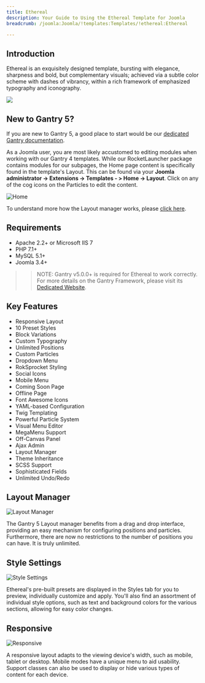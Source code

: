 ```yaml
---
title: Ethereal
description: Your Guide to Using the Ethereal Template for Joomla
breadcrumb: /joomla:Joomla/!templates:Templates/!ethereal:Ethereal

---
```


Introduction
-----

Ethereal is an exquisitely designed template, bursting with elegance, sharpness and bold, but complementary visuals; achieved via a subtle color scheme with dashes of vibrancy, within a rich framework of emphasized typography and iconography.

![](assets/ethereal.jpeg)

New to Gantry 5?
-----
If you are new to Gantry 5, a good place to start would be our [dedicated Gantry documentation](http://docs.gantry.org).

As a Joomla user, you are most likely accustomed to editing modules when working with our Gantry 4 templates. While our RocketLauncher package contains modules for our subpages, the Home page content is specifically found in the template's Layout. This can be found via your **Joomla administrator -> Extensions -> Templates - > Home -> Layout**. Click on any of the cog icons on the Particles to edit the content.

![Home](home.jpg)

To understand more how the Layout manager works, please [click here](http://docs.gantry.org/gantry5/configure/layout-manager).

Requirements
-----
* Apache 2.2+ or Microsoft IIS 7
* PHP 7.1+
* MySQL 5.1+
* Joomla 3.4+

>> NOTE: Gantry v5.0.0+ is required for Ethereal to work correctly. For more details on the Gantry Framework, please visit its [Dedicated Website](http://gantry.org).

Key Features
-----

* Responsive Layout
* 10 Preset Styles
* Block Variations
* Custom Typography
* Unlimited Positions
* Custom Particles
* Dropdown Menu
* RokSprocket Styling
* Social Icons
* Mobile Menu
* Coming Soon Page
* Offline Page
* Font Awesome Icons
* YAML-based Configuration
* Twig Templating
* Powerful Particle System
* Visual Menu Editor
* MegaMenu Support
* Off-Canvas Panel
* Ajax Admin
* Layout Manager
* Theme Inheritance
* SCSS Support
* Sophisticated Fields
* Unlimited Undo/Redo

## Layout Manager

![Layout Manager](ft-2.jpg)

The Gantry 5 Layout manager benefits from a drag and drop interface, providing an easy mechanism for configuring positions and particles. Furthermore, there are now no restrictions to the number of positions you can have. It is truly unlimited.

## Style Settings

![Style Settings](ft-3.jpg)

Ethereal's pre-built presets are displayed in the Styles tab for you to preview, individually customize and apply. You'll also find an assortment of individual style options, such as text and background colors for the various sections, allowing for easy color changes.

## Responsive

![Responsive](ft-4.jpg)

A responsive layout adapts to the viewing device's width, such as mobile, tablet or desktop. Mobile modes have a unique menu to aid usability. Support classes can also be used to display or hide various types of content for each device.
